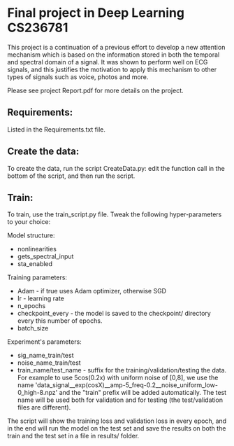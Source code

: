 # Final project in Deep Learning CS236781

This project is a continuation of a previous effort to develop a new attention mechanism which is based on the information stored in both the temporal and spectral domain of a signal. It was shown to perform well on ECG signals, and this justifies the motivation to apply this mechanism to other types of signals such as voice, photos and more.

Please see project Report.pdf for more details on the project.

## Requirements:

Listed in the Requirements.txt file.

## Create the data:

To create the data, run the script CreateData.py: edit the function call in the bottom of the script, and then run the script.

## Train:

To train, use the train_script.py file. Tweak the following hyper-parameters to your choice:

Model structure:

* nonlinearities
* gets_spectral_input
* sta_enabled

Training parameters:

* Adam - if true uses Adam optimizer, otherwise SGD
* lr - learning rate
* n_epochs
* checkpoint_every - the model is saved to the checkpoint/ directory every this number of epochs.
* batch_size

Experiment's parameters:

* sig_name_train/test
* noise_name_train/test
* train_name/test_name - suffix for the training/validation/testing the data. For example to use 5cos(0.2x) with uniform noise of [0,8], we use the name 'data_signal__exp(cosX)__amp-5_freq-0.2__noise_uniform_low-0_high-8.npz' and the "train" prefix will be added automatically. The test name will be used both for validation and for testing (the test/validation files are different).

The script will show the training loss and validation loss in every epoch, and in the end will run the model on the test set and save the results on both the train and the test set in a file in results/ folder.
